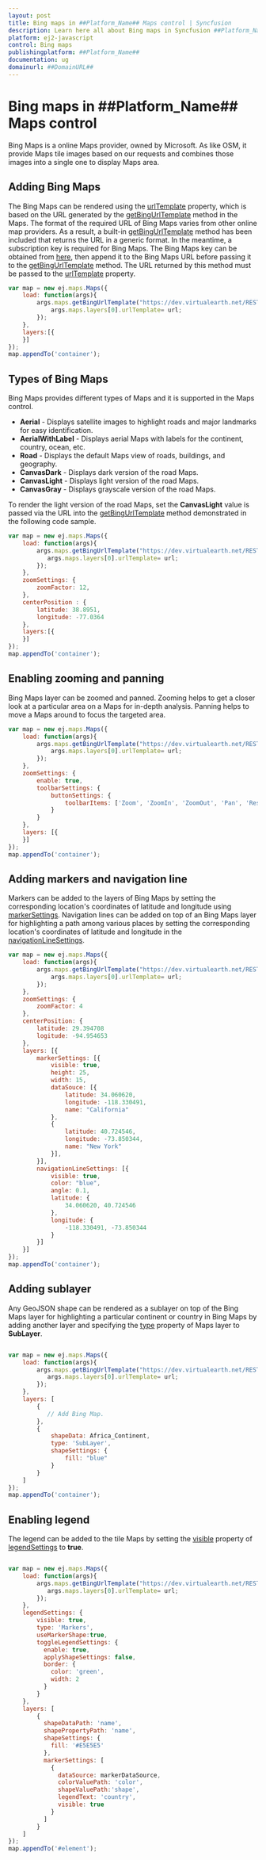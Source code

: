 ```yaml
---
layout: post
title: Bing maps in ##Platform_Name## Maps control | Syncfusion
description: Learn here all about Bing maps in Syncfusion ##Platform_Name## Maps control of Syncfusion Essential JS 2 and more.
platform: ej2-javascript
control: Bing maps 
publishingplatform: ##Platform_Name##
documentation: ug
domainurl: ##DomainURL##
---
```


# Bing maps in ##Platform_Name## Maps control

Bing Maps is a online Maps provider, owned by Microsoft. As like OSM, it provide Maps tile images based on our requests and combines those images into a single one to display Maps area.

## Adding Bing Maps

The Bing Maps can be rendered using the [urlTemplate](../../api/maps/layerSettingsModel/#urltemplate) property, which is based on the URL generated by the [getBingUrlTemplate](../../api/maps/#getbingurltemplate) method in the Maps. The format of the required URL of Bing Maps varies from other online map providers. As a result, a built-in [getBingUrlTemplate](../../api/maps/#getbingurltemplate) method has been included that returns the URL in a generic format. In the meantime, a subscription key is required for Bing Maps. The Bing Maps key can be obtained from [here](https://www.microsoft.com/en-us/maps/create-a-bing-maps-key), then append it to the Bing Maps URL before passing it to the [getBingUrlTemplate](../../api/maps/#getbingurltemplate) method. The URL returned by this method must be passed to the [urlTemplate](../../api/maps/layerSettingsModel/#urltemplate) property.

```javascript
var map = new ej.maps.Maps({
    load: function(args){
        args.maps.getBingUrlTemplate("https://dev.virtualearth.net/REST/V1/Imagery/Metadata/Aerial?output=json&uriScheme=https&key=?").then(function(url) {
            args.maps.layers[0].urlTemplate= url;
        });
    },
    layers:[{
    }]
});
map.appendTo('container');
```

## Types of Bing Maps

Bing Maps provides different types of Maps and it is supported in the Maps control.

* **Aerial** - Displays satellite images to highlight roads and major landmarks for easy identification.
* **AerialWithLabel** - Displays aerial Maps with labels for the continent, country, ocean, etc.
* **Road** - Displays the default Maps view of roads, buildings, and geography.
* **CanvasDark** - Displays dark version of the road Maps.
* **CanvasLight** - Displays light version of the road Maps.
* **CanvasGray** - Displays grayscale version of the road Maps.

To render the light version of the road Maps, set the **CanvasLight** value is passed via the URL into the [getBingUrlTemplate](../../api/maps/#getbingurltemplate) method demonstrated in the following code sample.

```javascript
var map = new ej.maps.Maps({
    load: function(args){
        args.maps.getBingUrlTemplate("https://dev.virtualearth.net/REST/V1/Imagery/Metadata/CanvasLight?output=json&uriScheme=https&key=?").then(function(url) {
           args.maps.layers[0].urlTemplate= url;
        });
    },
    zoomSettings: {
        zoomFactor: 12,
    },
    centerPosition : {
        latitude: 38.8951,
        longitude: -77.0364
    },
    layers:[{
    }]
});
map.appendTo('container');
```

## Enabling zooming and panning

Bing Maps layer can be zoomed and panned. Zooming helps to get a closer look at a particular area on a Maps for in-depth analysis. Panning helps to move a Maps around to focus the targeted area.

```javascript
var map = new ej.maps.Maps({
    load: function(args){
        args.maps.getBingUrlTemplate("https://dev.virtualearth.net/REST/V1/Imagery/Metadata/Aerial?output=json&uriScheme=https&key=?").then(function(url) {
            args.maps.layers[0].urlTemplate= url;
        });
    },
    zoomSettings: {
        enable: true,
        toolbarSettings: {
            buttonSettings: {
                toolbarItems: ['Zoom', 'ZoomIn', 'ZoomOut', 'Pan', 'Reset']
            }
        }
    },
    layers: [{
    }]
});
map.appendTo('container');
```

## Adding markers and navigation line

Markers can be added to the layers of Bing Maps by setting the corresponding location's coordinates of latitude and longitude using [markerSettings](../../api/maps/layerSettingsModel/#markersettings). Navigation lines can be added on top of an Bing Maps layer for highlighting a path among various places by setting the corresponding location's coordinates of latitude and longitude in the [navigationLineSettings](../../api/maps/layerSettingsModel/#navigationlinesettings).

```javascript
var map = new ej.maps.Maps({
    load: function(args){
        args.maps.getBingUrlTemplate("https://dev.virtualearth.net/REST/V1/Imagery/Metadata/Aerial?output=json&uriScheme=https&key=?").then(function(url) {
            args.maps.layers[0].urlTemplate= url;
        });
    },
    zoomSettings: {
        zoomFactor: 4
    },
    centerPosition: {
        latitude: 29.394708
        logitude: -94.954653
    },
    layers: [{
        markerSettings: [{
            visible: true,
            height: 25,
            width: 15,
            dataSouce: [{
                latitude: 34.060620,
                longitude: -118.330491,
                name: "California"
            },
            {
                latitude: 40.724546,
                longitude: -73.850344,
                name: "New York"
            }],
        }],
        navigationLineSettings: [{
            visible: true,
            color: "blue",
            angle: 0.1,
            latitude: {
                34.060620, 40.724546
            },
            longitude: {
                -118.330491, -73.850344
            }
        }]
    }]
});
map.appendTo('container');
```

## Adding sublayer

Any GeoJSON shape can be rendered as a sublayer on top of the Bing Maps layer for highlighting a particular continent or country in Bing Maps by adding another layer and specifying the [type](../../api/maps/layerSettingsModel/#type) property of Maps layer to **SubLayer**.

```javascript

var map = new ej.maps.Maps({
    load: function(args){
        args.maps.getBingUrlTemplate("https://dev.virtualearth.net/REST/V1/Imagery/Metadata/Aerial?output=json&uriScheme=https&key=?").then(function(url) {
           args.maps.layers[0].urlTemplate= url;
        });
    },
    layers: [
        {
           // Add Bing Map.
        },
        {
            shapeData: Africa_Continent,
            type: 'SubLayer',
            shapeSettings: {
                fill: "blue"
            }
        }
    ]
});
map.appendTo('container');

```

## Enabling legend

The legend can be added to the tile Maps by setting the [visible](../../api/maps/legendSettingsModel/#visible) property of [legendSettings](../../api/maps/legendSettingsModel) to **true**.

```javascript

var map = new ej.maps.Maps({
    load: function(args){
        args.maps.getBingUrlTemplate("https://dev.virtualearth.net/REST/V1/Imagery/Metadata/Aerial?output=json&uriScheme=https&key=?").then(function(url) {
           args.maps.layers[0].urlTemplate= url;
        });
    },
    legendSettings: {
        visible: true,
        type: 'Markers',
        useMarkerShape:true,
        toggleLegendSettings: {
          enable: true,
          applyShapeSettings: false,
          border: {
            color: 'green',
            width: 2
          }
        }
    },
    layers: [
        {
          shapeDataPath: 'name',
          shapePropertyPath: 'name',
          shapeSettings: {
            fill: '#E5E5E5'
          },
          markerSettings: [
            {
              dataSource: markerDataSource,
              colorValuePath: 'color',
              shapeValuePath:'shape',
              legendText: 'country',
              visible: true
            }
          ]
        }
    ]
});
map.appendTo('#element');

```